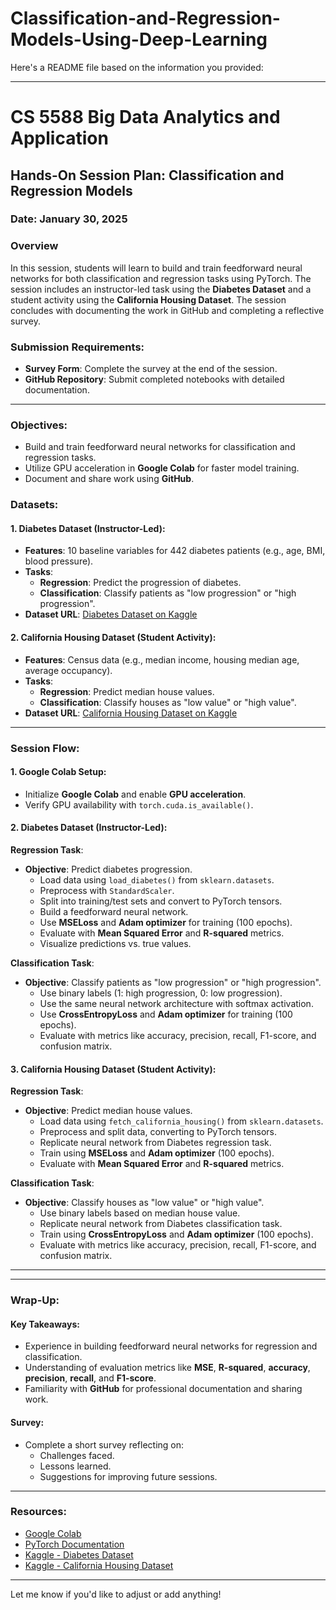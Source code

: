 # Classification-and-Regression-Models-Using-Deep-Learning
Here's a README file based on the information you provided:

---

# CS 5588 Big Data Analytics and Application
## Hands-On Session Plan: Classification and Regression Models

### Date: January 30, 2025

### Overview
In this session, students will learn to build and train feedforward neural networks for both classification and regression tasks using PyTorch. The session includes an instructor-led task using the **Diabetes Dataset** and a student activity using the **California Housing Dataset**. The session concludes with documenting the work in GitHub and completing a reflective survey.

### Submission Requirements:
- **Survey Form**: Complete the survey at the end of the session.
- **GitHub Repository**: Submit completed notebooks with detailed documentation.

---

### Objectives:
- Build and train feedforward neural networks for classification and regression tasks.
- Utilize GPU acceleration in **Google Colab** for faster model training.
- Document and share work using **GitHub**.

### Datasets:
#### 1. Diabetes Dataset (Instructor-Led):
- **Features**: 10 baseline variables for 442 diabetes patients (e.g., age, BMI, blood pressure).
- **Tasks**:
    - **Regression**: Predict the progression of diabetes.
    - **Classification**: Classify patients as "low progression" or "high progression".
- **Dataset URL**: [Diabetes Dataset on Kaggle](https://www.kaggle.com/)

#### 2. California Housing Dataset (Student Activity):
- **Features**: Census data (e.g., median income, housing median age, average occupancy).
- **Tasks**:
    - **Regression**: Predict median house values.
    - **Classification**: Classify houses as "low value" or "high value".
- **Dataset URL**: [California Housing Dataset on Kaggle](https://www.kaggle.com/)

---

### Session Flow:

#### 1. Google Colab Setup:
- Initialize **Google Colab** and enable **GPU acceleration**.
- Verify GPU availability with `torch.cuda.is_available()`.

#### 2. Diabetes Dataset (Instructor-Led):
**Regression Task**:
- **Objective**: Predict diabetes progression.
    - Load data using `load_diabetes()` from `sklearn.datasets`.
    - Preprocess with `StandardScaler`.
    - Split into training/test sets and convert to PyTorch tensors.
    - Build a feedforward neural network.
    - Use **MSELoss** and **Adam optimizer** for training (100 epochs).
    - Evaluate with **Mean Squared Error** and **R-squared** metrics.
    - Visualize predictions vs. true values.

**Classification Task**:
- **Objective**: Classify patients as "low progression" or "high progression".
    - Use binary labels (1: high progression, 0: low progression).
    - Use the same neural network architecture with softmax activation.
    - Use **CrossEntropyLoss** and **Adam optimizer** for training (100 epochs).
    - Evaluate with metrics like accuracy, precision, recall, F1-score, and confusion matrix.

#### 3. California Housing Dataset (Student Activity):
**Regression Task**:
- **Objective**: Predict median house values.
    - Load data using `fetch_california_housing()` from `sklearn.datasets`.
    - Preprocess and split data, converting to PyTorch tensors.
    - Replicate neural network from Diabetes regression task.
    - Train using **MSELoss** and **Adam optimizer** (100 epochs).
    - Evaluate with **Mean Squared Error** and **R-squared** metrics.

**Classification Task**:
- **Objective**: Classify houses as "low value" or "high value".
    - Use binary labels based on median house value.
    - Replicate neural network from Diabetes classification task.
    - Train using **CrossEntropyLoss** and **Adam optimizer** (100 epochs).
    - Evaluate with metrics like accuracy, precision, recall, F1-score, and confusion matrix.

---

---

### Wrap-Up:
#### Key Takeaways:
- Experience in building feedforward neural networks for regression and classification.
- Understanding of evaluation metrics like **MSE**, **R-squared**, **accuracy**, **precision**, **recall**, and **F1-score**.
- Familiarity with **GitHub** for professional documentation and sharing work.

#### Survey:
- Complete a short survey reflecting on:
    - Challenges faced.
    - Lessons learned.
    - Suggestions for improving future sessions.

---

### Resources:
- [Google Colab](https://colab.research.google.com/)
- [PyTorch Documentation](https://pytorch.org/docs/stable/)
- [Kaggle - Diabetes Dataset](https://www.kaggle.com/)
- [Kaggle - California Housing Dataset](https://www.kaggle.com/)

---

Let me know if you'd like to adjust or add anything!

